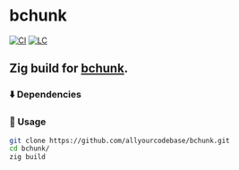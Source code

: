 # bchunk

[![CI][ci-shd]][ci-url]
[![LC][lc-shd]][lc-url]

## Zig build for [bchunk](https://github.com/hessu/bchunk).


### :arrow_down: Dependencies

### :rocket: Usage

```sh
git clone https://github.com/allyourcodebase/bchunk.git
cd bchunk/
zig build
```

<!-- MARKDOWN LINKS -->

[ci-shd]: https://img.shields.io/github/actions/workflow/status/allyourcodebase/bchunk/ci.yaml?branch=main&style=for-the-badge&logo=github&label=CI&labelColor=black
[ci-url]: https://github.com/allyourcodebase/bchunk/blob/main/.github/workflows/ci.yaml
[lc-shd]: https://img.shields.io/github/license/allyourcodebase/bchunk.svg?style=for-the-badge&labelColor=black
[lc-url]: https://github.com/allyourcodebase/bchunk/blob/main/LICENSE

